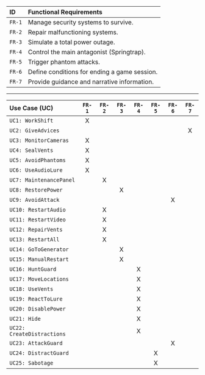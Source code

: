 ﻿| ID | Functional Requirements |
|:---|:---|
| `FR-1` | Manage security systems to survive. |
| `FR-2` | Repair malfunctioning systems. |
| `FR-3` | Simulate a total power outage. |
| `FR-4` | Control the main antagonist (Springtrap). |
| `FR-5` | Trigger phantom attacks. |
| `FR-6` | Define conditions for ending a game session. |
| `FR-7` | Provide guidance and narrative information. |

---

| Use Case (UC) | `FR-1` | `FR-2` | `FR-3` | `FR-4` | `FR-5` | `FR-6` | `FR-7` |
| :--- | :---: | :---: | :---: | :---: | :---: | :---: | :---: |
| `UC1: WorkShift` | X | | | | | | |
| `UC2: GiveAdvices` | | | | | | | X |
| `UC3: MonitorCameras` | X | | | | | | |
| `UC4: SealVents` | X | | | | | | |
| `UC5: AvoidPhantoms` | X | | | | | | |
| `UC6: UseAudioLure` | X | | | | | | |
| `UC7: MaintenancePanel` | | X | | | | | |
| `UC8: RestorePower` | | | X | | | | |
| `UC9: AvoidAttack` | | | | | | X | |
| `UC10: RestartAudio` | | X | | | | | |
| `UC11: RestartVideo` | | X | | | | | |
| `UC12: RepairVents` | | X | | | | | |
| `UC13: RestartAll` | | X | | | | | |
| `UC14: GoToGenerator` | | | X | | | | |
| `UC15: ManualRestart` | | | X | | | | |
| `UC16: HuntGuard` | | | | X | | | |
| `UC17: MoveLocations` | | | | X | | | |
| `UC18: UseVents` | | | | X | | | |
| `UC19: ReactToLure` | | | | X | | | |
| `UC20: DisablePower` | | | | X | | | |
| `UC21: Hide` | | | | X | | | |
| `UC22: CreateDistractions` | | | | X | | | |
| `UC23: AttackGuard` | | | | | | X | |
| `UC24: DistractGuard` | | | | | X | | |
| `UC25: Sabotage` | | | | | X | | |